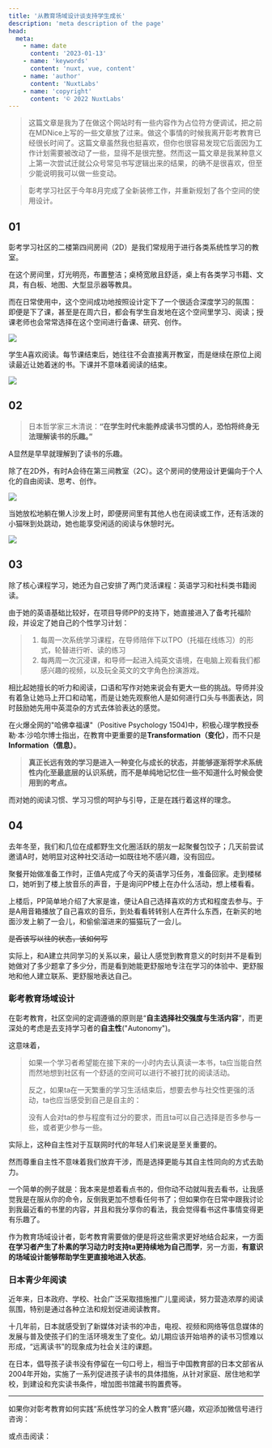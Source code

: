 ```yaml
---
title: '从教育场域设计谈支持学生成长'
description: 'meta description of the page'
head:
  meta:
    - name: date
      content: '2023-01-13'
    - name: 'keywords'
      content: 'nuxt, vue, content'
    - name: 'author'
      content: 'NuxtLabs'
    - name: 'copyright'
      content: '© 2022 NuxtLabs'
---
```



>这篇文章是我为了在做这个网站时有一些内容作为占位符方便调试，把之前在MDNice上写的一些文章放了过来。做这个事情的时候我离开彰考教育已经很长时间了。这篇文章虽然我也挺喜欢，但你也很容易发现它后面因为工作计划需要被改动了一些，显得不是很完整。然而这一篇文章是我某种意义上第一次尝试迁就公众号常见书写逻辑出来的结果，的确不是很喜欢，但至少能说明我可以做一些变动。

> 彰考学习社区于今年8月完成了全新装修工作，并重新规划了各个空间的使用设计。

<!--more-->


## 01
彰考学习社区的二楼第四间房间（2D）是我们常规用于进行各类系统性学习的教室。

在这个房间里，灯光明亮，布置整洁；桌椅宽敞且舒适，桌上有各类学习书籍、文具，有白板、地图、大型显示器等教具。

而在日常使用中，这个空间成功地按照设计定下了一个很适合深度学习的氛围：
即便是下了课，甚至是在周六日，都会有学生自发地在这个空间里学习、阅读；授课老师也会常常选择在这个空间进行备课、研究、创作。


![](https://files.mdnice.com/user/1365/7fc605f6-898c-43a0-ac4a-5b7523c5a5c3.png)


学生A喜欢阅读。每节课结束后，她往往不会直接离开教室，而是继续在原位上阅读最近让她着迷的书。下课并不意味着阅读的结束。


![](https://files.mdnice.com/user/1365/dea65ea3-7fb3-44df-ac08-1f6976f592e6.png)


## 02
> 日本哲学家三木清说：**“在学生时代未能养成读书习惯的人，恐怕将终身无法理解读书的乐趣。”**

A显然是早早就理解到了读书的乐趣。

除了在2D外，有时A会待在第三间教室（2C）。这个房间的使用设计更偏向于个人化的自由阅读、思考、创作。


![](https://files.mdnice.com/user/1365/3482e180-cf66-46b4-820d-f6179a3c5f4d.png)

当她放松地躺在懒人沙发上时，即便房间里有其他人也在阅读或工作，还有活泼的小猫咪到处跳动，她也能享受闲适的阅读与休憩时光。



![](https://files.mdnice.com/user/1365/2fc64523-c95f-47da-838a-c307057aaea4.jpg)


## 03
除了核心课程学习，她还为自己安排了两门灵活课程：英语学习和社科类书籍阅读。

由于她的英语基础比较好，在项目导师PP的支持下，她直接进入了备考托福阶段，并设定了她自己的个性学习计划：
> 1. 每周一次系统学习课程，在导师陪伴下以TPO（托福在线练习）的形式，轮替进行听、读的练习
> 2. 每两周一次沉浸课，和导师一起进入纯英文语境，在电脑上观看我们都感兴趣的视频，以及玩全英文的文字角色扮演游戏。

相比起她擅长的听力和阅读，口语和写作对她来说会有更大一些的挑战。导师并没有着急让她马上开口和动笔，而是让她先观察他人是如何进行口头与书面表达，同时鼓励她先用中英混杂的方式去体验表达的感觉。

在火爆全网的"哈佛幸福课"（Positive Psychology 1504)中，积极心理学教授泰勒·本·沙哈尔博士指出，在教育中更重要的是**Transformation（变化）**，而不只是**Information（信息）**。

>**真正长远有效的学习是进入一种变化与成长的状态，并能够逐渐将学术系统性内化至最底层的认识系统，而不是单纯地记忆住一些不知道什么时候会使用到的考点。**

而对她的阅读习惯、学习习惯的呵护与引导，正是在践行着这样的理念。

## 04
去年冬至，我们和几位在成都野生文化圈活跃的朋友一起聚餐包饺子；几天前尝试邀请A时，她明显对这种社交活动一如既往地不感兴趣，没有回应。

聚餐开始做准备工作时，正值A完成了今天的英语学习任务，准备回家。走到楼梯口，她听到了楼上放音乐的声音，于是询问PP楼上在办什么活动，想上楼看看。

上楼后，PP简单地介绍了大家是谁，便让A自己选择喜欢的方式和程度去参与。于是A用音箱播放了自己喜欢的音乐，到处看看转转别人在弄什么东西，在新买的地面沙发上躺了一会儿，和偷偷溜进来的猫猫玩了一会儿。

~~是否该写以往的状态，该如何写~~

实际上，和A建立共同学习的关系以来，最让人感觉到教育意义的时刻并不是看到她做对了多少题拿了多少分，而是看到她能更舒服地专注在学习的体验中、更舒服地和他人建立联系、更舒服地表达自己。







### 彰考教育场域设计
在彰考教育，社区空间的定调遵循的原则是“**自主选择社交强度与生活内容**”，而更深处的考虑是去支持学习者的**自主性**("Autonomy")。

这意味着，
> 如果一个学习者希望能在接下来的一小时内去认真读一本书，ta应当能自然而然地想到社区有一个舒适的空间可以进行不被打扰的阅读活动。
>
>反之，如果ta在一天繁重的学习生活结束后，想要去参与社交性更强的活动，ta也应当感受到自己是自主的：
>
> 没有人会对ta的参与程度有过分的要求，而且ta可以自己选择是否多参与一些，或者更少参与一些。

实际上，这种自主性对于互联网时代的年轻人们来说是至关重要的。

然而尊重自主性不意味着我们放弃干涉，而是选择更能与其自主性同向的方式去助力。
 
一个简单的例子就是：我本来是想着看点书的，但你动不动就叫我去看书，让我感觉我是在服从你的命令，反倒我更加不想看任何书了；但如果你在日常中跟我讨论到我最近看的书里的内容，并且和我分享你的看法，我会觉得看书这件事情变得更有乐趣了。

作为教育场域设计者，彰考教育需要做的便是将这些需求更好地结合起来，一方面**在学习者产生了朴素的学习动力时支持ta更持续地为自己而学**，另一方面，**有意识的场域设计能够帮助学生更直接地进入状态**。

### 日本青少年阅读
近年来，日本政府、学校、社会广泛采取措施推广儿童阅读，努力营造浓厚的阅读氛围，特别是通过各种立法和规划促进阅读教育。

十几年前，日本就感受到了新媒体对读书的冲击，电视、视频和网络等信息媒体的发展与普及使孩子们的生活环境发生了变化。幼儿期应该开始培养的读书习惯难以形成，“远离读书”的现象成为社会关注的课题。

在日本，倡导孩子读书没有停留在一句口号上，相当于中国教育部的日本文部省从2004年开始，实施了一系列促进孩子读书的具体措施，从针对家庭、居住地和学校，到建设和充实读书条件，增加图书馆藏书购置费等。


---
如果你对彰考教育如何实践“系统性学习的全人教育”感兴趣，欢迎添加微信号进行咨询：


或点击阅读：

